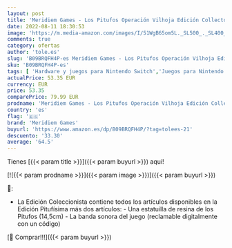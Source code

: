 ```yaml
---
layout: post
title: 'Meridiem Games - Los Pitufos Operación Vilhoja Edición Collector - Nintendo Switch'
date: 2022-08-11 18:30:53
image: 'https://m.media-amazon.com/images/I/51WgB65om5L._SL500_._SL400_.jpg'
comments: true
category: ofertas
author: 'tole.es'
slug: 'B09BRQFH4P-es Meridiem Games - Los Pitufos Operación Vilhoja Edición...'
sku: 'B09BRQFH4P-es'
tags: [ 'Hardware y juegos para Nintendo Switch','Juegos para Nintendo Switch','Juguetes','Juguetes electrónicos','Juguetes y juegos','Videojuegos','Videojuegos para niños','meridiem games','nintendo','🇪🇸', ]
actualPrice: 53.35 EUR
currency: EUR
price: 53.35
comparePrice: 79.99 EUR
prodname: 'Meridiem Games - Los Pitufos Operación Vilhoja Edición Collector - Nintendo Switch'
country: 'es'
flag: '🇪🇸'
brand: 'Meridiem Games'
buyurl: 'https://www.amazon.es/dp/B09BRQFH4P/?tag=tolees-21'
descuento: '33.30'
average: '64.5'
---
```


Tienes [{{< param title >}}]({{< param buyurl >}}) aqui!

[![{{< param prodname >}}]({{< param image >}})]({{< param buyurl >}})

🔎:

- La Edición Coleccionista contiene todos los artículos disponibles en la Edición Pitufísima más dos artículos: - Una estatuilla de resina de los Pitufos (14,5cm) - La banda sonora del juego (reclamable digitalmente con un código)

[🛒 Comprar!!!]({{< param buyurl >}})
